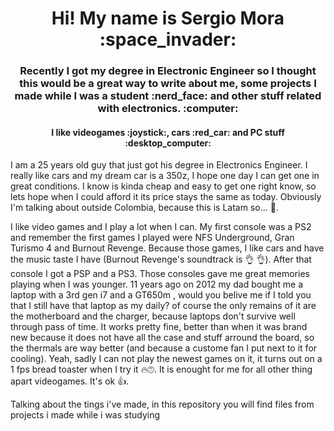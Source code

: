 

<!--
**smorap/smorap** is a ✨ _special_ ✨ repository because its `README.md` (this file) appears on your GitHub profile.

Here are some ideas to get you started:

- 🔭 I’m currently working on ...
- 🌱 I’m currently learning ...
- 👯 I’m looking to collaborate on ...
- 🤔 I’m looking for help with ...
- 💬 Ask me about ...
- 📫 How to reach me: ...
- 😄 Pronouns: ...
- ⚡ Fun fact: ...
-->

<h1 align="center"> Hi!  My name is Sergio Mora :space_invader: </h1>

<h3 align="center"> Recently I got my degree in Electronic Engineer so I thought this would be a great way to write about me, some projects I made while I was a student :nerd_face: and other stuff related with electronics. :computer: </h3>

<h4 align="center"> I like videogames :joystick:, cars :red_car: and PC stuff :desktop_computer: </h4>


I am a 25 years old guy that just got his degree in Electronics Engineer. I really like cars and my dream car is a 350z, I hope one day I can get one in great conditions. I know is kinda cheap and easy to get one right know, so lets hope when I could afford it its price stays the same as today. Obviously I'm talking about outside Colombia, because this is Latam so... :pray:.

I like video games and I play a lot when I can. My first console was a PS2 and remember the first games I played were NFS Underground, Gran Turismo 4 and Burnout Revenge. Because those games, I like cars and have the music taste I have (Burnout Revenge's soundtrack is :ok_hand: :ok_hand:). After that console I got a PSP and a PS3. Those consoles gave me great memories playing when I was younger. 11 years ago on 2012 my dad bought me a laptop with a 3rd gen i7 and a GT650m , would you belive me if I told you that I still have that laptop as my daily? of course the only remains of it are the motherboard and the charger, because laptops don't survive well through pass of time. It works pretty fine, better than when it was brand new because it does not have all the case and stuff arround the board, so the thermals are way better (and because a custome fan I put next to it for cooling). Yeah, sadly I can not play the newest games on it, it turns out on a 1 fps bread toaster when I try it :fire::upside_down_face:. It is enought for me for all other thing apart videogames. It's ok :+1:.

Talking about the tings i've made, in this repository you will find files from projects i made while i was studying
